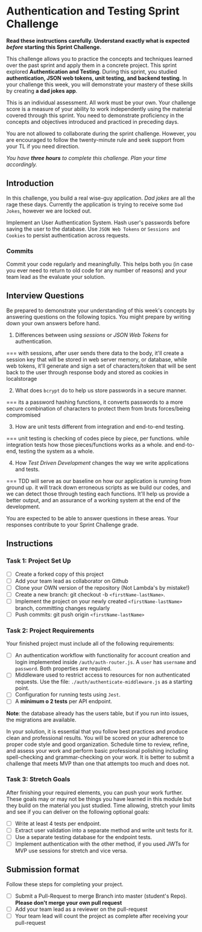 # Authentication and Testing Sprint Challenge

**Read these instructions carefully. Understand exactly what is expected _before_ starting this Sprint Challenge.**

This challenge allows you to practice the concepts and techniques learned over the past sprint and apply them in a concrete project. This sprint explored **Authentication and Testing**. During this sprint, you studied **authentication, JSON web tokens, unit testing, and backend testing**. In your challenge this week, you will demonstrate your mastery of these skills by creating **a dad jokes app**.

This is an individual assessment. All work must be your own. Your challenge score is a measure of your ability to work independently using the material covered through this sprint. You need to demonstrate proficiency in the concepts and objectives introduced and practiced in preceding days.

You are not allowed to collaborate during the sprint challenge. However, you are encouraged to follow the twenty-minute rule and seek support from your TL if you need direction.

_You have **three hours** to complete this challenge. Plan your time accordingly._

## Introduction

In this challenge, you build a real wise-guy application. _Dad jokes_ are all the rage these days. Currently the application is trying to receive some `Dad Jokes`, however we are locked out.

Implement an User Authentication System. Hash user's passwords before saving the user to the database. Use `JSON Web Tokens` or `Sessions and Cookies` to persist authentication across requests.

### Commits

Commit your code regularly and meaningfully. This helps both you (in case you ever need to return to old code for any number of reasons) and your team lead as the evaluate your solution.

## Interview Questions

Be prepared to demonstrate your understanding of this week's concepts by answering questions on the following topics. You might prepare by writing down your own answers before hand.

1. Differences between using _sessions_ or _JSON Web Tokens_ for authentication.

=== with sessions, after user sends there data to the body, it'll create a session key that will be stored in web server memory, or database, while web tokens, it'll generate and sign a set of characters/token that will be sent back to the user through response body and stored as cookies in localstorage

2. What does `bcrypt` do to help us store passwords in a secure manner.

=== its a password hashing functions, it converts passwords to a more secure combination of characters to protect them from bruts forces/being compromised

3. How are unit tests different from integration and end-to-end testing.

=== unit testing is checking of codes piece by piece, per functions. while integration tests how those pieces/functions works as a whole. and end-to-end, testing the system as a whole.

4. How _Test Driven Development_ changes the way we write applications and tests.

=== TDD will serve as our baseline on how our application is running from ground up. it will track down erroneous scripts as we build our codes, and we can detect those through testing each functions. It'll help us provide a better output, and an assurance of a working system at the end of the development.

You are expected to be able to answer questions in these areas. Your responses contribute to your Sprint Challenge grade.

## Instructions

### Task 1: Project Set Up

-   [ ] Create a forked copy of this project
-   [ ] Add your team lead as collaborator on Github
-   [ ] Clone your OWN version of the repository (Not Lambda's by mistake!)
-   [ ] Create a new branch: git checkout -b `<firstName-lastName>`.
-   [ ] Implement the project on your newly created `<firstName-lastName>` branch, committing changes regularly
-   [ ] Push commits: git push origin `<firstName-lastName>`

### Task 2: Project Requirements

Your finished project must include all of the following requirements:

-   [ ] An authentication workflow with functionality for account creation and login implemented inside `/auth/auth-router.js`. A `user` has `username` and `password`. Both properties are required.
-   [ ] Middleware used to restrict access to resources for non authenticated requests. Use the file: `./auth/authenticate-middleware.js` as a starting point.
-   [ ] Configuration for running tests using `Jest`.
-   [ ] A **minimum o 2 tests** per API endpoint.

**Note**: the database already has the users table, but if you run into issues, the migrations are available.

In your solution, it is essential that you follow best practices and produce clean and professional results. You will be scored on your adherence to proper code style and good organization. Schedule time to review, refine, and assess your work and perform basic professional polishing including spell-checking and grammar-checking on your work. It is better to submit a challenge that meets MVP than one that attempts too much and does not.

### Task 3: Stretch Goals

After finishing your required elements, you can push your work further. These goals may or may not be things you have learned in this module but they build on the material you just studied. Time allowing, stretch your limits and see if you can deliver on the following optional goals:

-   [ ] Write at least 4 tests per endpoint.
-   [ ] Extract user validation into a separate method and write unit tests for it.
-   [ ] Use a separate testing database for the endpoint tests.
-   [ ] Implement authentication with the other method, if you used JWTs for MVP use sessions for stretch and vice versa.

## Submission format

Follow these steps for completing your project.

-   [ ] Submit a Pull-Request to merge <firstName-lastName> Branch into master (student's Repo). **Please don't merge your own pull request**
-   [ ] Add your team lead as a reviewer on the pull-request
-   [ ] Your team lead will count the project as complete after receiving your pull-request
